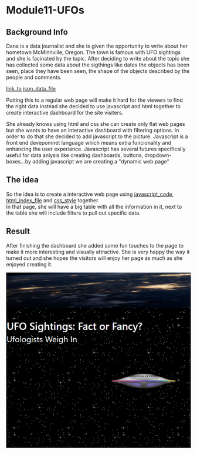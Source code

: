 
# Module11-UFOs

## Background Info
Dana is a data journalist and she is given the opportunity to write about her hometown McMinnville, Oregon. The town  is famous with UFO sightings and she is facinated by the topic. After deciding to write about the topic she has collected some data about the sigthings like dates the objects has been seen, place they have been seen, the shape of the objects described by the people and comments. 

[link_to json_data_file](https://github.com/4renginy/Module11-UFOs/blob/main/Static/js/data.js)

Putting this to a regular web page will make it hard for the viewers to find the right data instead she decided to use javascript and html together to create interactive dashboard for the site visiters. 

She already knows using html and css she can create only flat web pages but she wants to have an interactive dashboard with filtering options. In order to do that she decided to add javascript to the picture. Javascript is a front end devepomnet language which means extra funcionality and enhancing  the user experiance.
Javascript has several futures specifically useful for data anlysis like creating dashboards, buttons, dropdown-boxes...by adding javascript we are creating a "dynamic web page"

## The idea
So the idea is to create a interactive web page using [javascript_code](https://github.com/4renginy/Module11-UFOs/blob/main/Static/js/app.js), [html_index_file](https://github.com/4renginy/Module11-UFOs/blob/main/index.html) and [css_style](https://github.com/4renginy/Module11-UFOs/blob/main/Static/css/style.css) together. 
<br>In that page, she will have a big table with all the information in it, next to the table she will include filters to pull out specific data. 

## Result
After finishing the dashboard she added some fun touches to the page to make it more interesting and visually attractive. She is very happy the way it turned out and she hopes the visitors will enjoy her page as much as she enjoyed creating it.

![ufo](http://github.com/4renginy/Module11-UFOs/blob/main/images/The%20Truth.PNG)



